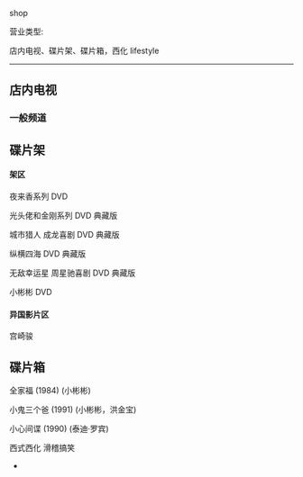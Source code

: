 shop

营业类型:

店内电视、碟片架、碟片箱，西化 lifestyle

<hr>

## 店内电视

### 一般频道

## 碟片架

#### 架区

夜来香系列 DVD

光头佬和金刚系列 DVD 典藏版

城市猎人 成龙喜剧 DVD 典藏版

纵横四海 DVD 典藏版

无敌幸运星 周星驰喜剧 DVD 典藏版

小彬彬 DVD

#### 异国影片区

宫崎骏

## 碟片箱

全家福 (1984) (小彬彬)

小鬼三个爸 (1991) (小彬彬，洪金宝)

小心间谍 (1990) (泰迪·罗宾)

西式西化 滑稽搞笑

-
